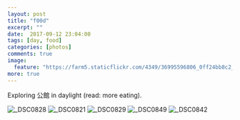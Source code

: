```yaml
---
layout: post
title: "f00d"
excerpt: ""
date:  2017-09-12 23:04:00
tags: [day, food]
categories: [photos]
comments: true
image:
  feature: "https://farm5.staticflickr.com/4349/36995596806_0ff24bb8c2_o.jpg"
more: true
---
```


Exploring 公館 in daylight (read: more eating).

<img src="https://farm5.staticflickr.com/4441/37043169231_5839a253b4_o.jpg" alt="_DSC0828">

<img src="https://farm5.staticflickr.com/4389/37043169511_5e5d6cdd95_o.jpg" alt="_DSC0821">

<img src="https://farm5.staticflickr.com/4389/36995596316_be736cec83_o.jpg" alt="_DSC0829">

<img src="https://farm5.staticflickr.com/4377/37043166011_3c44a6c8f9_o.jpg" alt="_DSC0849">

<img src="https://farm5.staticflickr.com/4351/37043167381_6571e90d9b_o.jpg" alt="_DSC0842">

<img src="https://farm5.staticflickr.com/4416/36371427343_52ab8d980a_o.jpg" alt="">
